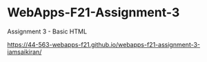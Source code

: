 # WebApps-F21-Assignment-3
Assignment 3 - Basic HTML

https://44-563-webapps-f21.github.io/webapps-f21-assignment-3-iamsaikiran/
